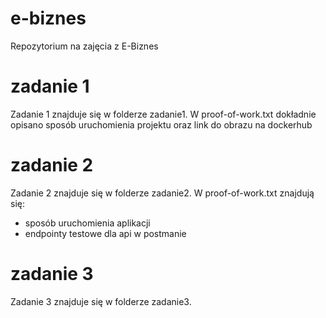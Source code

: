 # e-biznes
Repozytorium na zajęcia z E-Biznes

# zadanie 1
Zadanie 1 znajduje się w folderze zadanie1. W proof-of-work.txt dokładnie opisano sposób uruchomienia projektu oraz link do obrazu na dockerhub

# zadanie 2
Zadanie 2 znajduje się w folderze zadanie2. W proof-of-work.txt znajdują się:
- sposób uruchomienia aplikacji
- endpointy testowe dla api w postmanie

# zadanie 3
Zadanie 3 znajduje się w folderze zadanie3.
